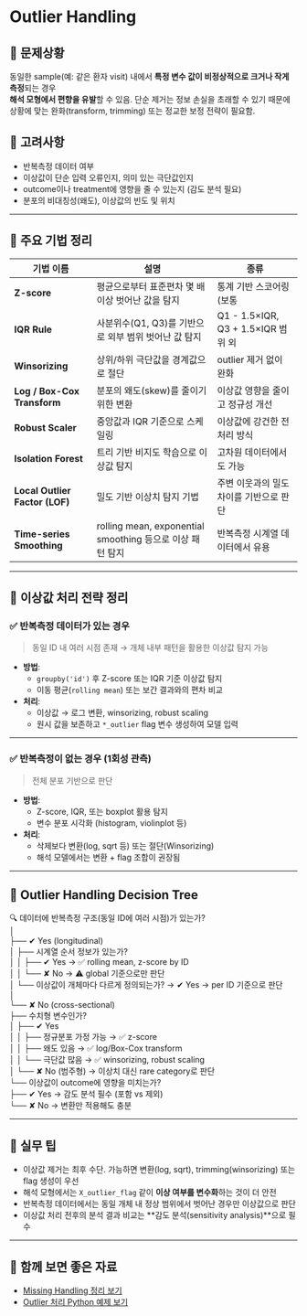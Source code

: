 # Outlier Handling

## 🎯 문제상황
동일한 sample(예: 같은 환자 visit) 내에서 **특정 변수 값이 비정상적으로 크거나 작게 측정**되는 경우  
**해석 모형에서 편향을 유발**할 수 있음. 단순 제거는 정보 손실을 초래할 수 있기 때문에  
상황에 맞는 완화(transform, trimming) 또는 정교한 보정 전략이 필요함.

## 🔎 고려사항

- 반복측정 데이터 여부
- 이상값이 단순 입력 오류인지, 의미 있는 극단값인지
- outcome이나 treatment에 영향을 줄 수 있는지 (감도 분석 필요)
- 분포의 비대칭성(왜도), 이상값의 빈도 및 위치

---

## 🧠 주요 기법 정리

| 기법 이름                   | 설명                                                      | 종류                                                  |
|----------------------------|-----------------------------------------------------------|-------------------------------------------------------|
| **Z-score**                | 평균으로부터 표준편차 몇 배 이상 벗어난 값을 탐지                             | 통계 기반 스코어링 (보통 |z| > 3 기준)                  |
| **IQR Rule**               | 사분위수(Q1, Q3)를 기반으로 외부 범위 벗어난 값 탐지                         | Q1 - 1.5×IQR, Q3 + 1.5×IQR 범위 외                    |
| **Winsorizing**            | 상위/하위 극단값을 경계값으로 절단                                   | outlier 제거 없이 완화                                  |
| **Log / Box-Cox Transform**| 분포의 왜도(skew)를 줄이기 위한 변환                                 | 이상값 영향을 줄이고 정규성 개선                        |
| **Robust Scaler**          | 중앙값과 IQR 기준으로 스케일링                                     | 이상값에 강건한 전처리 방식                            |
| **Isolation Forest**       | 트리 기반 비지도 학습으로 이상값 탐지                                 | 고차원 데이터에서도 가능                               |
| **Local Outlier Factor (LOF)** | 밀도 기반 이상치 탐지 기법                                           | 주변 이웃과의 밀도 차이를 기반으로 판단                  |
| **Time-series Smoothing**  | rolling mean, exponential smoothing 등으로 이상 패턴 탐지                | 반복측정 시계열 데이터에서 유용                         |

---

## 📛 이상값 처리 전략 정리

### ✅ 반복측정 데이터가 있는 경우

> 동일 ID 내 여러 시점 존재 → 개체 내부 패턴을 활용한 이상값 탐지 가능

- **방법**:
  - `groupby('id')` 후 Z-score 또는 IQR 기준 이상값 탐지
  - 이동 평균(`rolling mean`) 또는 보간 결과와의 편차 비교
- **처리**:
  - 이상값 → 로그 변환, winsorizing, robust scaling
  - 원시 값을 보존하고 `*_outlier` flag 변수 생성하여 모델 입력

---

### ✅ 반복측정이 없는 경우 (1회성 관측)

> 전체 분포 기반으로 판단

- **방법**:
  - Z-score, IQR, 또는 boxplot 활용 탐지
  - 변수 분포 시각화 (histogram, violinplot 등)
- **처리**:
  - 삭제보다 변환(log, sqrt 등) 또는 절단(Winsorizing)
  - 해석 모델에서는 변환 + flag 조합이 권장됨

---

## 🌲 Outlier Handling Decision Tree

🔍 데이터에 반복측정 구조(동일 ID에 여러 시점)가 있는가?  
│  
├── ✔ Yes (longitudinal)  
│ ├── 시계열 순서 정보가 있는가?  
│ │ ├── ✔ Yes → ✅ rolling mean, z-score by ID  
│ │ └── ✘ No → ⚠ global 기준으로만 판단  
│ └── 이상값이 개체마다 다르게 정의되는가? → ✔ Yes → per ID 기준으로 판단  
│  
└── ✘ No (cross-sectional)  
├── 수치형 변수인가?  
│ ├── ✔ Yes  
│ │ ├── 정규분포 가정 가능 → ✅ z-score  
│ │ ├── 왜도 있음 → ✅ log/Box-Cox transform  
│ │ └── 극단값 많음 → ✅ winsorizing, robust scaling  
│ └── ✘ No (범주형) → 이상치 대신 rare category로 판단  
└── 이상값이 outcome에 영향을 미치는가?  
├── ✔ Yes → 감도 분석 필수 (포함 vs 제외)  
└── ✘ No → 변환만 적용해도 충분  


---

## 📌 실무 팁

- 이상값 제거는 최후 수단. 가능하면 변환(log, sqrt), trimming(winsorizing) 또는 flag 생성이 우선
- 해석 모형에서는 `X_outlier_flag` 같이 **이상 여부를 변수화**하는 것이 더 안전
- 반복측정 데이터에서는 동일 개체 내 정상 범위에서 벗어난 경우만 이상값으로 판단
- 이상값 처리 전후의 분석 결과 비교는 **감도 분석(sensitivity analysis)**으로 필수

---

## 🔗 함께 보면 좋은 자료

- [Missing Handling 정리 보기](./missing_handling.md)
- [Outlier 처리 Python 예제 보기](./outlier_handling_code.ipynb)
